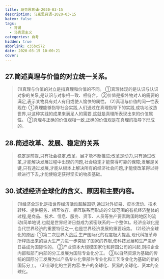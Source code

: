 ```yaml
---
title: 马克思背诵-2020-03-15
description: 马克思背诵-2020-03-15
katex: false
tags:
  - 背诵
  - 马克思主义
categories: 自考
hidden: true
abbrlink: c35bc572
date: 2020-03-15 10:00:21
cover:
---
```


## 27.简述真理与价值的对立统一关系。

> (1)真理与价值的对立是指真理和价值的不同。
> ①真理体现的是认识与认识对象的关系,是认识与对象相一致、相符合。
> ②价值是指外物对人的需要的满足,表示某物具有对人有用或使人愉快的属性。
> (2)真理与价值的同一性表现在:
> ①真理能够指导社会实践,人们通过在真理指导下的实践,成功地改造世界,以这种实践的成果来满足人的需要,这就是真理所表现出来的价值属性。
> ②真理与正确的价值观相一致,正确的价值观是在真理的指导下形成的。

## 28.简述改革、发展、稳定的关系

> 稳定是前提,只有社会稳定,改革、展才能不断推进;改革是动力,只有通过改革,才能解决发展过程中出现的问题,社会稳定才能获得可靠的保障;发展是关键,只有通过发展,才能从根本上解决所有的经济社会问题,才能使改革得以持续进行下去,才能使稳定获得坚实的物质基础。

## 30.试述经济全球化的含义、原因和主要内容。

> (1)经济全球化是指世界经济活动超越国界,通过对外贸易、资本流动、技术转移、提供服务、相互依存、相互联系而形成的全球范围的有机经济整体的过程,是商品、技术、信息、服务、货币、人员等生产要素跨国跨地区的流动(简单地说,也就是世界经济日益成为紧密联系的一个整体)。经济全球化是当代世界经济的重要特征之一,也是世界经济发展的重要趋势。
> (2)经济全球化的原因:
> ①第二次世界大战后,生产国际化的程度极大提高,现代科技革命所释放出来的巨大生产力进一步突破了国家的界限,使科技发展和生产进步日益成为国际性的。
> ②产业资本大规模国家化和跨国公司的兴起,则把企业内部和部门内部的分工发展为国际专业化分工。
> ③以自然资源为基础的传统的国际分工发展为以产品专业化零部件专业化和工艺专业化为基础的新的国际分工。
> (3)全球化的主要内容:生产的全球化、贸易的全球化、资本的全球化。